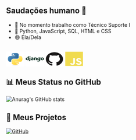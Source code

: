 ## Saudações humano 🖖

- 🔭 No momento trabalho como Técnico Suporte I
- 🌱 Python, JavaScript, SQL, HTML e CSS  
- 😄 Ela/Dela


<div style="display: inline_block"><br>
  <img align="center" alt="nk-Python" height="40" width="50" src="https://raw.githubusercontent.com/devicons/devicon/master/icons/python/python-original.svg">
  <img align="center" alt="nk-django" height="40" width="50" src="https://github.com/devicons/devicon/blob/master/icons/django/django-plain-wordmark.svg">
  <img align="center" alt="nk-GitHub" height="40" width="50" src="https://github.com/devicons/devicon/blob/master/icons/github/github-original.svg">
  <img align="center" alt="nk-JavaScript" height="40" width="50" src="https://github.com/devicons/devicon/blob/master/icons/javascript/javascript-plain.svg">
</div>

## 📊 Meus Status no GitHub

![Anurag's GitHub stats](https://github-readme-stats.vercel.app/api?username=kecasan&show_icons=true&theme=dracula)

## 🚀 Meus Projetos

<div> 
  <a href="https://github.com/kecasan/Tudo" target="_blank">
    <img src="https://img.shields.io/badge/-GitHub-%23181717?style=for-the-badge&logo=github&logoColor=white" alt="GitHub">
  </a>
</div>
